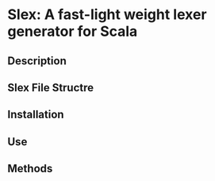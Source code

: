 # Slex: A fast-light weight lexer generator for Scala

## Description

## Slex File Structre

## Installation

## Use

## Methods